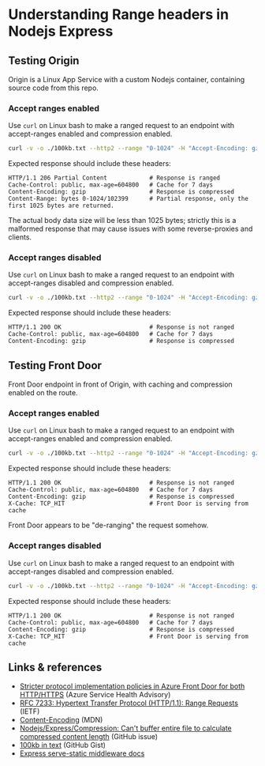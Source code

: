 # Understanding Range headers in Nodejs Express

## Testing Origin

Origin is a Linux App Service with a custom Nodejs container, containing source code from this repo.

### Accept ranges enabled

Use `curl` on Linux bash to make a ranged request to an endpoint with accept-ranges enabled and compression enabled.

```bash
curl -v -o ./100kb.txt --http2 --range "0-1024" -H "Accept-Encoding: gzip" https://nodejsexpress-aue.azurewebsites.net/ranged/docs/ranged100kb.txt
```

Expected response should include these headers:

```
HTTP/1.1 206 Partial Content            # Response is ranged
Cache-Control: public, max-age=604800   # Cache for 7 days
Content-Encoding: gzip                  # Response is compressed
Content-Range: bytes 0-1024/102399      # Partial response, only the first 1025 bytes are returned.
```

The actual body data size will be less than 1025 bytes; strictly this is a malformed response that may cause issues with some reverse-proxies and clients.

### Accept ranges disabled

Use `curl` on Linux bash to make a ranged request to an endpoint with accept-ranges disabled and compression enabled.

```bash
curl -v -o ./100kb.txt --http2 --range "0-1024" -H "Accept-Encoding: gzip" https://nodejsexpress-aue.azurewebsites.net/docs/100kb.txt
```

Expected response should include these headers:

```
HTTP/1.1 200 OK                         # Response is not ranged
Cache-Control: public, max-age=604800   # Cache for 7 days
Content-Encoding: gzip                  # Response is compressed
```

## Testing Front Door

Front Door endpoint in front of Origin, with caching and compression enabled on the route.

### Accept ranges enabled

Use `curl` on Linux bash to make a ranged request to an endpoint with accept-ranges enabled and compression enabled.

```bash
curl -v -o ./100kb.txt --http2 --range "0-1024" -H "Accept-Encoding: gzip" https://helloafd-huc8gza6dpcrdxgn.z01.azurefd.net/ranged/docs/ranged100kb.txt
```

Expected response should include these headers:

```
HTTP/1.1 200 OK                         # Response is not ranged
Cache-Control: public, max-age=604800   # Cache for 7 days
Content-Encoding: gzip                  # Response is compressed
X-Cache: TCP_HIT                        # Front Door is serving from cache
```

Front Door appears to be "de-ranging" the request somehow. 

### Accept ranges disabled

Use `curl` on Linux bash to make a ranged request to an endpoint with accept-ranges disabled and compression enabled.

```bash
curl -v -o ./100kb.txt --http2 --range "0-1024" -H "Accept-Encoding: gzip" https://helloafd-huc8gza6dpcrdxgn.z01.azurefd.net/docs/100kb.txt
```

Expected response should include these headers:

```
HTTP/1.1 200 OK                         # Response is not ranged
Cache-Control: public, max-age=604800   # Cache for 7 days
Content-Encoding: gzip                  # Response is compressed
X-Cache: TCP_HIT                        # Front Door is serving from cache
```

## Links & references

* [Stricter protocol implementation policies in Azure Front Door for both HTTP/HTTPS](https://app.azure.com/h/YS1Q-B88/e67fe2) (Azure Service Health Advisory)
* [RFC 7233: Hypertext Transfer Protocol (HTTP/1.1): Range Requests](https://www.rfc-editor.org/rfc/rfc7233) (IETF)
* [Content-Encoding](https://developer.mozilla.org/en-US/docs/Web/HTTP/Headers/Content-Encoding) (MDN)
* [Nodejs/Express/Compression: Can't buffer entire file to calculate compressed content length](https://github.com/expressjs/compression/issues/52#issuecomment-138698947) (GitHub issue)
* [100kb in text](https://gist.githubusercontent.com/aal89/0e8d16a81a72d420aae9806ee87e3399/raw/3b0422de873be9b93f1cb85ec481d94f1bb238b0/100kb.txt) (GitHub Gist)
* [Express serve-static middleware docs](https://expressjs.com/en/resources/middleware/serve-static.html)
